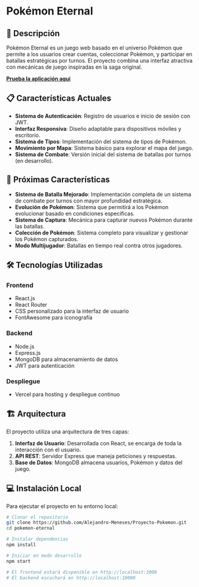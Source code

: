 # Pokémon Eternal

## 🌟 Descripción

Pokémon Eternal es un juego web basado en el universo Pokémon que permite a los usuarios crear cuentas, coleccionar Pokémon, y participar en batallas estratégicas por turnos. El proyecto combina una interfaz atractiva con mecánicas de juego inspiradas en la saga original.

**[Prueba la aplicación aquí](https://pokemoneternal.vercel.app)**

## 📋 Características Actuales

- **Sistema de Autenticación**: Registro de usuarios e inicio de sesión con JWT.
- **Interfaz Responsiva**: Diseño adaptable para dispositivos móviles y escritorio.
- **Sistema de Tipos**: Implementación del sistema de tipos de Pokémon.
- **Movimiento por Mapa**: Sistema básico para explorar el mapa del juego.
- **Sistema de Combate**: Versión inicial del sistema de batallas por turnos (en desarrollo).

## 🚀 Próximas Características

- **Sistema de Batalla Mejorado**: Implementación completa de un sistema de combate por turnos con mayor profundidad estratégica.
- **Evolución de Pokémon**: Sistema que permitirá a los Pokémon evolucionar basado en condiciones específicas.
- **Sistema de Captura**: Mecánica para capturar nuevos Pokémon durante las batallas.
- **Colección de Pokémon**: Sistema completo para visualizar y gestionar los Pokémon capturados.
- **Modo Multijugador**: Batallas en tiempo real contra otros jugadores.

## 🛠️ Tecnologías Utilizadas

### Frontend
- React.js
- React Router
- CSS personalizado para la interfaz de usuario
- FontAwesome para iconografía

### Backend
- Node.js
- Express.js
- MongoDB para almacenamiento de datos
- JWT para autenticación

### Despliegue
- Vercel para hosting y despliegue continuo

## 🏗️ Arquitectura

El proyecto utiliza una arquitectura de tres capas:

1. **Interfaz de Usuario**: Desarrollada con React, se encarga de toda la interacción con el usuario.
2. **API REST**: Servidor Express que maneja peticiones y respuestas.
3. **Base de Datos**: MongoDB almacena usuarios, Pokémon y datos del juego.

## 💻 Instalación Local

Para ejecutar el proyecto en tu entorno local:

```bash
# Clonar el repositorio
git clone https://github.com/Alejandro-Meneses/Proyecto-Pokemon.git
cd pokemon-eternal

# Instalar dependencias
npm install

# Iniciar en modo desarrollo
npm start

# El frontend estará disponible en http://localhost:3000
# El backend escuchará en http://localhost:10000